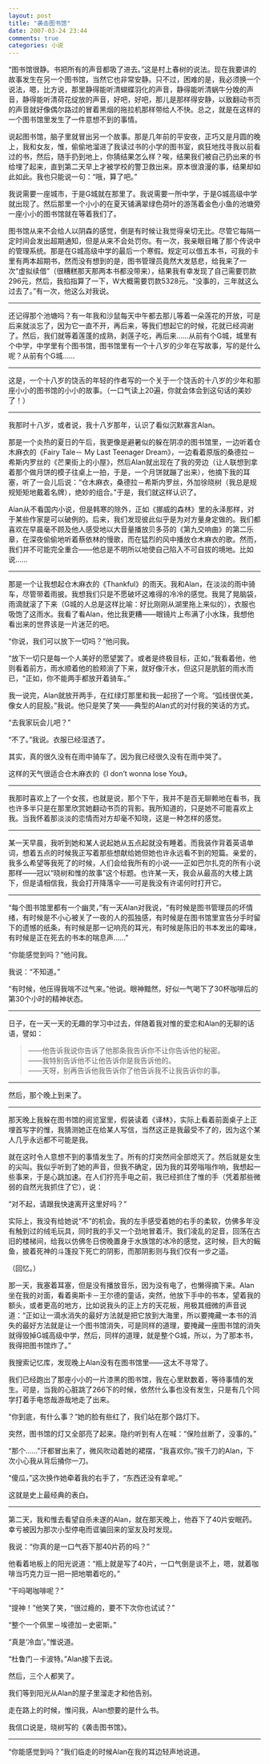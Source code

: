 ```yaml
---
layout: post
title: "袭击图书馆"
date: 2007-03-24 23:44
comments: true
categories: 小说
---
```


<div class='begin-indent2em'></div>
“图书馆很静。书把所有的声音都吸了进去。”这是村上春树的说法。现在我要讲的故事发生在另一个图书馆，当然它也非常安静。只不过，困难的是，我必须换一个说法，嗯，比方说，那里静得能听清蝴蝶羽化的声音，静得能听清蜗牛分娩的声音，静得能听清荷花绽放的声音，好吧，好吧，那儿是那样得安静，以致翻动书页的声音就好像偶尔路过的冒着黑烟的拖拉机那样带给人不快。总之，就是在这样的一个图书馆里发生了一件意想不到的事情。

说起图书馆，脑子里就冒出另一个故事。那是几年前的平安夜，正巧又是月圆的晚上，我和女友，惟，偷偷地溜进了我读过书的小学的图书室，疯狂地找寻我以前看过的书，然后，随手扔到地上，你猜结果怎么样？唉，结果我们被自己扔出来的书给埋了起来，直到第二天早上才被学校的警卫救出来。原本很浪漫的事，结果却如此如此。我也只能说一句：“哦，算了吧。”

<!-- more -->

我说需要一座城市，于是G城就在那里了。我说需要一所中学，于是G城高级中学就出现了。然后那里一个小小的在夏天铺满翠绿色荷叶的游荡着金色小鱼的池塘旁一座小小的图书馆就在等着我们了。

图书馆从来不会给人以阴森的感觉，倒是有时候让我觉得亲切无比。尽管它每隔一定时间会发出超期通知，但是从来不会处罚你。有一次，我亲眼目睹了那个传说中的管理系统。那是在G城高级中学的最后一个寒假。规定可以借五本书，可我的卡里有两本超期书，然而没有想到的是，图书管理员竟然大发慈悲，给我来了一次“虚拟续借”（很糟糕那天那两本书都没带来），结果我有幸发现了自己需要罚款296元，然后，我掐指算了一下，W大概需要罚款5328元。“没事的，三年就这么过去了。”有一次，他这么对我说。

---

还记得那个池塘吗？有一年我和沙鼠每天中午都去那儿等着一朵莲花的开放，可是后来就淡忘了，因为它一直不开，再后来，等我们想起它的时候，花就已经凋谢了。然后，我们就等着莲蓬的成熟，剥莲子吃，再后来……从前有个G城，城里有个中学，中学里有个图书馆，图书馆里有一个十八岁的少年在写故事，写的是什么呢？从前有个G城……

---

这是，一个十八岁的饶舌的年轻的作者写的一个关于一个饶舌的十八岁的少年和那座小小的图书馆的小小的故事。（一口气读上20遍，你就会体会到这句话的美妙了！）

---

我那时十八岁，或者说，我十八岁那年，认识了看似沉默寡言Alan。

那是一个炎热的夏日的午后，我更像是避暑似的躲在阴凉的图书馆里，一边听着仓木麻衣的《Fairy Tale－ My Last Teenager Dream》，一边看着原版的桑德拉－希斯内罗丝的《芒果街上的小屋》，然后Alan就出现在了我的旁边（让人联想到拿着那个做月饼的模子往桌上一拍，于是，一个月饼就蹦了出来），他摘下我的耳塞，听了一会儿后说：“仓木麻衣，桑德拉－希斯内罗丝，外加徐晓树（我总是规规矩矩地戴着名牌），绝妙的组合。”于是，我们就这样认识了。

Alan从不看国内小说，但是韩寒的除外，正如《挪威的森林》里的永泽那样，对于某些作家是可以破例的。后来，我们发现彼此似乎是为对方量身定做的。我们都喜欢在早晨毫不顾及他人感受地以大音量播放贝多芬的《第九交响曲》的第二乐章，在深夜偷偷地听着蔡依林的慢歌，而在猛烈的风中播放仓木麻衣的歌。然而，我们并不可能完全重合——他总是不明所以地使自己陷入不可自拔的境地。比如说……

---

那是一个让我想起仓木麻衣的《Thankful》的雨天。我和Alan，在淡淡的雨中骑车，尽管带着雨披。我想我们只是不愿破坏这难得的冷冷的感觉。我晃了晃脑袋，雨滴就滚了下来（G城的人总是这样比喻：好比刚刚从湖里拖上来似的），衣服也吸饱了这雨水。我看了看Alan，他比我更糟——眼镜片上布满了小水珠，我想他看出来的世界该是一片迷茫的吧。

“你说，我们可以放下一切吗？”他问我。

“放下一切只是每一个人美好的愿望罢了。或者是终极目标，正如，”我看着他，他则看着前方，雨水顺着他的脸颊淌了下来，就好像汗水，但这只是肮脏的雨水而已，“正如，你不能两手都放开着骑车。”

我一说完，Alan就放开两手，在红绿灯那里和我一起拐了一个弯。“弧线很优美，像女人的屁股。”我说。他只是笑了笑——典型的Alan式的对付我的笑话的方式。

“去我家玩会儿吧？”

“不了。”我说。衣服已经湿透了。

其实，真的很久没有在雨中骑车了。因为我已经很久没有在雨中哭了。

这样的天气很适合仓木麻衣的《I don’t wonna lose You》。

---

我那时喜欢上了一个女孩，也就是说，那个下午，我并不是百无聊赖地在看书，我也许多半只是在那里欣赏她翻动书页的背影。我所知道的，只是她不可能喜欢上我。当我怀着那淡淡的恋情而对方却毫不知晓，这是一种怎样的感觉。

---

某一天早晨，我听到她和某人说起她从五点起就没有睡着。而我装作背着英语单词，想着五点的时候我正写着那些想献给她但她也许永远看不到的短篇。亲爱的，我多么希望等我死了的时候，人们会给我所有的小说——正如巴尔扎克的所有小说那样——冠以“晓树和惟的故事”这个标题。也许某一天，我会从最高的大楼上跳下，但是请相信我，我会打开降落伞——可是我没有许诺何时打开它。

---

“每个图书馆里都有一个幽灵，”有一天Alan对我说，“有时候是图书管理员的坏情绪，有时候是不小心被关了一夜的人的孤独感，有时候是在图书馆里宣告分手时留下的遗憾的纸条，有时候是那一记响亮的耳光，有时候是陈旧的书本发出的霉味，有时候是正在死去的书本的喘息声……”

“你能感觉到吗？”他问我。

我说：“不知道。”

“有时候，他压得我喘不过气来。”他说。眼神黯然，好似一气喝下了30杯咖啡后的第30个小时的精神状态。

---

日子，在一天一天的无趣的学习中过去，伴随着我对惟的爱恋和Alan的无聊的话语，譬如：

>——他告诉我说你告诉了他那条我告诉你不让你告诉他的秘密。  
>——我特别告诉他不让他告诉你是我告诉他的。  
>——天呀，别再告诉他我告诉你了他告诉我不让我告诉你的事。

---

然后，那个晚上到来了。

---

那天晚上我躲在图书馆的阅览室里，假装读着《译林》，实际上看着前面桌子上正埋首写字的惟，我猜测她正在给某人写信，当然这正是我最受不了的，因为这个某人几乎永远都不可能是我。

就在这时令人意想不到的事情发生了。所有的灯突然间全部熄灭了。然后就是女生的尖叫。我似乎听到了她的声音，但我不确定，因为我的耳旁嗡嗡作响，我想起一些事来，于是心跳加速。在人们拧亮手电之前，我已经抓住了惟的手（凭着那些微弱的自然光我抓住了它），说：

“对不起，请跟我快速离开这里好吗？”

实际上，我没有给她说“不”的机会。我的左手感受着她的右手的柔软，仿佛多年没有触到过的绒毛玩具，同时我的手又一个劲地冒着汗。我们凌乱的足音，回荡在古旧的楼梯间，给我以仿佛冬日傍晚置身于水族馆的冰冷的感觉，这时候，巨大的鳐鱼，披着死神的斗篷投下死亡的阴影，而那阴影则与我们仅有一步之遥。

（回忆。）

那一天，我塞着耳塞，但是没有播放音乐，因为没有电了，也懒得摘下来。Alan坐在我的对面，看着奥斯卡－王尔德的童话，突然，他放下手中的书本，望着我的额头，或者更高的地方，比如说我头的正上方的天花板，用极其细微的声音说道：“正如让一滴水消失的最好方法就是把它放到大海里，所以要掩藏一本书的消失的最好方法就是让一个图书馆消失，可是同样的道理，要掩藏一座图书馆的消失就得毁掉G城高级中学，然后，同样的道理，就是整个G城，所以，为了那本书，我得把图书馆炸了。”

我搜索记忆库，发现晚上Alan没有在图书馆里——这太不寻常了。

我们已经跑出了那座小小的一片漆黑的图书馆，我在心里默数着，等待事情的发生。可是，当我的心脏跳了266下的时候，依然什么事也没有发生，只是有几个同学打着手电悠哉游哉地走了出来。

“你到底，有什么事？”她的脸有些红了，我们站在那个路灯下。

突然，图书馆的灯又全部亮了起来。隐约听到有人在喊：“保险丝断了，没事的。”

“那个……”汗都冒出来了，微风吹动着她的裙摆，“我喜欢你。”挨千刀的Alan，下次小心我从背后捅你一刀。

“傻瓜，”这次换作她牵着我的右手了，“东西还没有拿呢。”

这就是史上最经典的表白。

---

第二天，我和惟去看望自杀未遂的Alan，就在那天晚上，他吞下了40片安眠药。幸亏被因为那次小型停电而诓骗回来的室友及时发现。

我说：“你真的是一口气吞下那40片药的吗？”

他看着地板上的阳光说道：“瓶上就是写了40片，一口气倒是谈不上，嗯，就着咖啡当巧克力豆一把一把地嚼着吃的。”

“干吗喝咖啡呢？”

“提神！”他笑了笑，“很过瘾的，要不下次你也试试？”

“整个一个佩里－埃德加－史密斯。”

“真是‘冷血’。”惟说道。

“杜鲁门－卡波特。”Alan接下去说。

然后，三个人都笑了。

我们等到阳光从Alan的屋子里溜走才和他告别。

走在路上的时候，惟问我，Alan想要的是什么书。

我信口说是，晓树写的《袭击图书馆》。

---

“你能感觉到吗？”我们临走的时候Alan在我的耳边轻声地说道。
